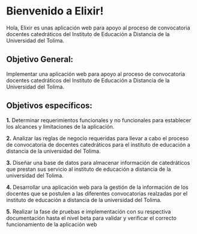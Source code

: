 # Bienvenido a Elixir!

Hola, Elixir es unas aplicación web para apoyo al proceso de convocatoria docentes catedráticos del Instituto de Educación a Distancia de la Universidad del Tolima.


## Objetivo General:
Implementar una aplicación web para apoyo al proceso de convocatoria docentes catedráticos del Instituto de Educación a Distancia de la Universidad del Tolima.

## Objetivos específicos:

 **1.**  Determinar requerimientos funcionales y no funcionales para establecer los alcances y limitaciones de la aplicación.
 
 **2.**  Analizar las reglas de negocio requeridas para llevar a cabo el proceso de convocatoria de docentes catedráticos para el instituto de educación a distancia de la universidad del Tolima.
 
 **3.**  Diseñar una base de datos para almacenar información de catedráticos que prestan sus servicio al instituto de educación a distancia  de la universidad del Tolima.
 
 **4.**  Desarrollar una aplicación web para la gestión de la información de los docentes que se postulen a las diferentes convocatorias realzadas por el instituto de educación a distancia de la universidad del Tolima.
 
 **5.**  Realizar la fase de pruebas e implementación con su respectiva documentación hasta el nivel beta para validar y verificar el correcto funcionamiento de la aplicación web
